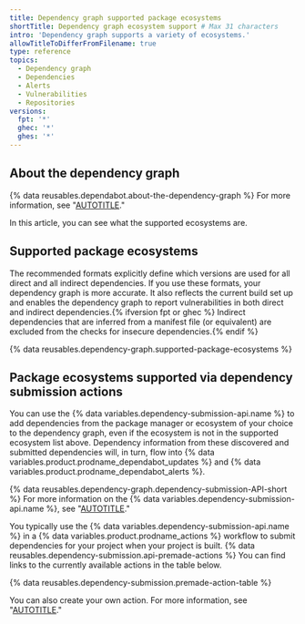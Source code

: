 ```yaml
---
title: Dependency graph supported package ecosystems
shortTitle: Dependency graph ecosystem support # Max 31 characters
intro: 'Dependency graph supports a variety of ecosystems.'
allowTitleToDifferFromFilename: true
type: reference
topics:
  - Dependency graph
  - Dependencies
  - Alerts
  - Vulnerabilities
  - Repositories
versions:
  fpt: '*'
  ghec: '*'
  ghes: '*'
---
```


## About the dependency graph

{% data reusables.dependabot.about-the-dependency-graph %} For more information, see "[AUTOTITLE](/code-security/supply-chain-security/understanding-your-software-supply-chain/about-the-dependency-graph)."

In this article, you can see what the supported ecosystems are.

## Supported package ecosystems

The recommended formats explicitly define which versions are used for all direct and all indirect dependencies. If you use these formats, your dependency graph is more accurate. It also reflects the current build set up and enables the dependency graph to report vulnerabilities in both direct and indirect dependencies.{% ifversion fpt or ghec %} Indirect dependencies that are inferred from a manifest file (or equivalent) are excluded from the checks for insecure dependencies.{% endif %}

{% data reusables.dependency-graph.supported-package-ecosystems %}

## Package ecosystems supported via dependency submission actions

You can use the {% data variables.dependency-submission-api.name %} to add dependencies from the package manager or ecosystem of your choice to the dependency graph, even if the ecosystem is not in the supported ecosystem list above. Dependency information from these discovered and submitted dependencies will, in turn, flow into {% data variables.product.prodname_dependabot_updates %} and {% data variables.product.prodname_dependabot_alerts %}.

{% data reusables.dependency-graph.dependency-submission-API-short %} For more information on the {% data variables.dependency-submission-api.name %}, see "[AUTOTITLE](/code-security/supply-chain-security/understanding-your-software-supply-chain/using-the-dependency-submission-api)."

You typically use the {% data variables.dependency-submission-api.name %} in a {% data variables.product.prodname_actions %} workflow to submit dependencies for your project when your project is built. {% data reusables.dependency-submission.api-premade-actions %} You can find links to the currently available actions in the table below.

{% data reusables.dependency-submission.premade-action-table %}

You can also create your own action. For more information, see "[AUTOTITLE](/code-security/supply-chain-security/understanding-your-software-supply-chain/using-the-dependency-submission-api#creating-your-own-action)."
